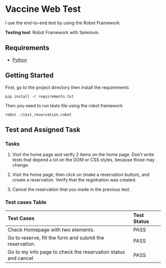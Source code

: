 # Vaccine Web Test

I use the end-to-end test by using the Robot Framework.

**Testing tool**: Robot Framework with Selenium.

## Requirements

- [Python](https://www.python.org/downloads/)

## Getting Started

First, go to the project directory then install the requirements

```shell
pip install -r requirements.txt
```

Then you need to run tests file using the robot framework
```shell
robot .\test_reservation.robot
```

## Test and Assigned Task

### Tasks
1. Visit the home page and verify 2 items on the home page.  Don't write tests that depend a lot on the DOM or CSS styles, because those may change.

2. Visit the home page, then click on (make a reservation button), and create a reservation.  Verify that the registration was created.

3. Cancel the reservation that you made in the previous test.

### Test cases Table
| Test Cases | Test Status |
|:---------|:-----|
| Check Homepage with two elements. | PASS |
| Go to reserve, fill the form and submit the reservation. | PASS |
| Go to my info page to check the reservation status and cancel | PASS |